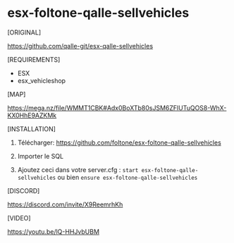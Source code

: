 # esx-foltone-qalle-sellvehicles

[ORIGINAL]

https://github.com/qalle-git/esx-qalle-sellvehicles

[REQUIREMENTS]
  
* ESX
* esx_vehicleshop

[MAP] 

https://mega.nz/file/WMMT1CBK#Adx0BoXTb80sJSM6ZFlUTuQOS8-WhX-KX0HhE9AZKMk

[INSTALLATION]

1) Télécharger: https://github.com/foltone/esx-foltone-qalle-sellvehicles

2) Importer le SQL

3) Ajoutez ceci dans votre server.cfg :
``start esx-foltone-qalle-sellvehicles``
   ou bien
``ensure esx-foltone-qalle-sellvehicles``

[DISCORD]

https://discord.com/invite/X9ReemrhKh

[VIDEO]

https://youtu.be/lQ-HHJvbUBM
